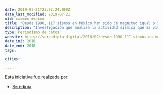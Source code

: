 ```yaml
---
date: 2019-07-21T23:02:24.000Z
date_last_modified: 2019-07-21
uid: sismos-mexico
title: "Desde 1990, 117 sismos en México han sido de magnitud igual o superior a 6"
description: "Investigación que analiza la actividad sismica que ha vivido México desde 1990 hasta el 2017."
type: Periodismo de datos
website: https://serendipia.digital/2018/02/desde-1990-117-sismos-en-mexico-han-sido-de-magnitud-igual-o-superior-a-6/
date_ini: 2018
date_end: 2018
tags:

cities: 

---
```


Esta iniciativa fue realizada por:

- [Seredipia](/organizaciones/seredipia)
